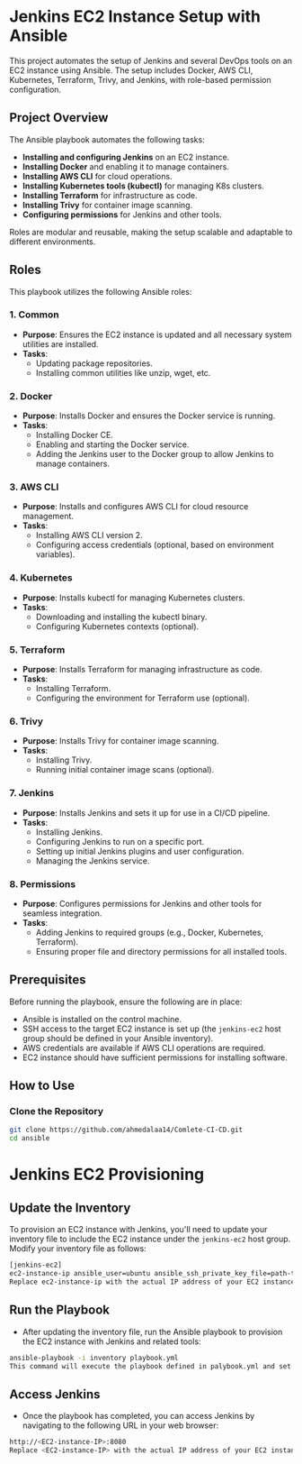 # Jenkins EC2 Instance Setup with Ansible

This project automates the setup of Jenkins and several DevOps tools on an EC2 instance using Ansible. The setup includes Docker, AWS CLI, Kubernetes, Terraform, Trivy, and Jenkins, with role-based permission configuration.

## Project Overview

The Ansible playbook automates the following tasks:

- **Installing and configuring Jenkins** on an EC2 instance.
- **Installing Docker** and enabling it to manage containers.
- **Installing AWS CLI** for cloud operations.
- **Installing Kubernetes tools (kubectl)** for managing K8s clusters.
- **Installing Terraform** for infrastructure as code.
- **Installing Trivy** for container image scanning.
- **Configuring permissions** for Jenkins and other tools.

Roles are modular and reusable, making the setup scalable and adaptable to different environments.

## Roles

This playbook utilizes the following Ansible roles:

### 1. Common

- **Purpose**: Ensures the EC2 instance is updated and all necessary system utilities are installed.
- **Tasks**:
  - Updating package repositories.
  - Installing common utilities like unzip, wget, etc.

### 2. Docker

- **Purpose**: Installs Docker and ensures the Docker service is running.
- **Tasks**:
  - Installing Docker CE.
  - Enabling and starting the Docker service.
  - Adding the Jenkins user to the Docker group to allow Jenkins to manage containers.

### 3. AWS CLI

- **Purpose**: Installs and configures AWS CLI for cloud resource management.
- **Tasks**:
  - Installing AWS CLI version 2.
  - Configuring access credentials (optional, based on environment variables).

### 4. Kubernetes

- **Purpose**: Installs kubectl for managing Kubernetes clusters.
- **Tasks**:
  - Downloading and installing the kubectl binary.
  - Configuring Kubernetes contexts (optional).

### 5. Terraform

- **Purpose**: Installs Terraform for managing infrastructure as code.
- **Tasks**:
  - Installing Terraform.
  - Configuring the environment for Terraform use (optional).

### 6. Trivy

- **Purpose**: Installs Trivy for container image scanning.
- **Tasks**:
  - Installing Trivy.
  - Running initial container image scans (optional).

### 7. Jenkins

- **Purpose**: Installs Jenkins and sets it up for use in a CI/CD pipeline.
- **Tasks**:
  - Installing Jenkins.
  - Configuring Jenkins to run on a specific port.
  - Setting up initial Jenkins plugins and user configuration.
  - Managing the Jenkins service.

### 8. Permissions

- **Purpose**: Configures permissions for Jenkins and other tools for seamless integration.
- **Tasks**:
  - Adding Jenkins to required groups (e.g., Docker, Kubernetes, Terraform).
  - Ensuring proper file and directory permissions for all installed tools.

## Prerequisites

Before running the playbook, ensure the following are in place:

- Ansible is installed on the control machine.
- SSH access to the target EC2 instance is set up (the `jenkins-ec2` host group should be defined in your Ansible inventory).
- AWS credentials are available if AWS CLI operations are required.
- EC2 instance should have sufficient permissions for installing software.

## How to Use

### Clone the Repository

```bash
git clone https://github.com/ahmedalaa14/Comlete-CI-CD.git
cd ansible
```

# Jenkins EC2 Provisioning

## Update the Inventory

To provision an EC2 instance with Jenkins, you'll need to update your inventory file to include the EC2 instance under the `jenkins-ec2` host group. Modify your inventory file as follows:

```bash
[jenkins-ec2]
ec2-instance-ip ansible_user=ubuntu ansible_ssh_private_key_file=path-to-your-key.pem
Replace ec2-instance-ip with the actual IP address of your EC2 instance, and path-to-your-key.pem with the path to your SSH private key file.
```
## Run the Playbook
- After updating the inventory file, run the Ansible playbook to provision the EC2 instance with Jenkins and related tools:


```bash
ansible-playbook -i inventory playbook.yml
This command will execute the playbook defined in palybook.yml and set up Jenkins on the EC2 instance.
```

## Access Jenkins
- Once the playbook has completed, you can access Jenkins by navigating to the following URL in your web browser:

```bash
http://<EC2-instance-IP>:8080
Replace <EC2-instance-IP> with the actual IP address of your EC2 instance.
```
